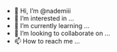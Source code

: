 - 👋 Hi, I’m @nademiii
- 👀 I’m interested in ...
- 🌱 I’m currently learning ...
- 💞️ I’m looking to collaborate on ...
- 📫 How to reach me ...

<!---
nademiii/nademiii is a ✨ special ✨ repository because its `README.md` (this file) appears on your GitHub profile.
You can click the Preview link to take a look at your changes.
--->
